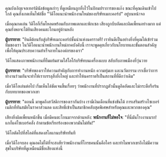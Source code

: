 คุณบังเอิญเจอเทอร์มินัลข้อมูลเก่าๆ ที่ดูเหมือนถูกทิ้งไว้ในป้อมปราการของแก๊ง ขณะที่คุณเดินเข้าไปใกล้ คุณสังเกตเห็นไฟล์ชื่อ "วิดีโอแนะนำพนักงานใหม่ของบริษัทเมกะคอร์ป" อยู่บนหน้าจอ

เมื่อคุณกดเล่น วิดีโอก็เริ่มโหลดพร้อมกับภาพแตกและพิกเซล เสียงถูกบีบอัดและผิดเพี้ยนอย่างมาก แต่คุณยังพอจะได้ยินเสียงคนตะโกนอยู่ด้านหลัง

**ผู้บรรยาย**: "ยินดีต้อนรับสู่บริษัทเมกะคอร์ปชั้นนำแห่งนครราตรี! เรายินดีเป็นอย่างยิ่งที่คุณได้เข้าร่วมทีมของเรา ในวิดีโอแนะนำพนักงานใหม่ภาคบังคับนี้ เราจะพูดคุยเกี่ยวกับนโยบายและขั้นตอนสำคัญเพื่อให้คุณประสบความสำเร็จภายในองค์กรของเรา"

วิดีโอแสดงภาพพนักงานที่ยิ้มแย้มสวมใส่โลโก้บริษัทบนเครื่องแบบ สลับกับภาพเมืองที่วุ่นวาย

**ผู้บรรยาย**: "บริษัทของเราให้ความสำคัญกับการทำงานหนัก ความทุ่มเท และนวัตกรรม เราเชื่อว่าการทำงานร่วมกันจะทำให้เราบรรลุสิ่งยิ่งใหญ่ และทำให้นครราตรีเป็นสถานที่ที่ดีกว่าเดิม"

เมื่อวิดีโอเล่นต่อไป เริ่มเห็นได้ชัดเจนขึ้นเรื่อยๆ ว่าพนักงานที่ปรากฏตัวนั้นดูอึดอัดและไม่กระตือรือร้นกับบทบาทของพวกเขา

**ผู้บรรยาย**: "ตอนนี้ มาพูดถึงสวัสดิการของเรากันบ้าง เรามีเงินเดือนที่แข่งขันได้ การเสริมสร้างไซเบอร์เนติกที่ทันสมัยในราคาส่วนลด และสิทธิ์เข้าเป็นสมาชิกคลับสุดพิเศษสำหรับคุณและพวกของคุณ"

เสียงยิ่งผิดเพี้ยนหนักขึ้น เมื่อมีคนตะโกนมาจากด้านหลัง:
**พนักงานที่ไม่พอใจ**: "ที่นี่มันโรงงานนรก! แกก็แค่ไซเบอร์คลั่ง ถ้าตามข้อเรียกร้องของพวกมันไม่ทัน!"

วิดีโอตัดไปที่สไลด์ที่แสดงสโลแกนบริษัททันที

เมื่อวิดีโอจบลง คุณอดไม่ได้ที่จะสงสัยว่าพนักงานที่โกรธคนนั้นคือใคร และทำไมพวกเขาถึงไม่มีความสุขในบริษัทที่ดูเหมือนมีชื่อเสียงแห่งนี้
